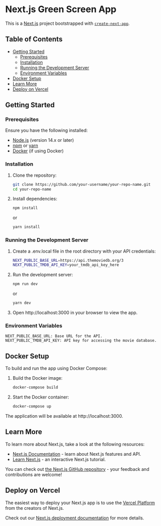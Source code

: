 # Next.js Green Screen App

This is a [Next.js](https://nextjs.org/) project bootstrapped with [`create-next-app`](https://github.com/vercel/next.js/tree/canary/packages/create-next-app).

## Table of Contents

- [Getting Started](#getting-started)
  - [Prerequisites](#prerequisites)
  - [Installation](#installation)
  - [Running the Development Server](#running-the-development-server)
  - [Environment Variables](#environment-variables)
- [Docker Setup](#docker-setup)
- [Learn More](#learn-more)
- [Deploy on Vercel](#deploy-on-vercel)

## Getting Started

### Prerequisites

Ensure you have the following installed:

- [Node.js](https://nodejs.org/) (version 14.x or later)
- [npm](https://www.npmjs.com/) or [yarn](https://yarnpkg.com/)
- [Docker](https://www.docker.com/get-started) (if using Docker)

### Installation

1. Clone the repository:

   ```bash
   git clone https://github.com/your-username/your-repo-name.git
   cd your-repo-name
   ```

2. Install dependencies:

   ```bash
   npm install
   ```

   or

   ```bash
   yarn install
   ```

### Running the Development Server

1. Create a .env.local file in the root directory with your API credentials:

   ```bash
   NEXT_PUBLIC_BASE_URL=https://api.themoviedb.org/3
   NEXT_PUBLIC_TMDB_API_KEY=your_tmdb_api_key_here
   ```

2. Run the development server:

   ```bash
   npm run dev
   ```

   or

   ```bash
   yarn dev
   ```

3. Open http://localhost:3000 in your browser to view the app.

### Environment Variables

    NEXT_PUBLIC_BASE_URL: Base URL for the API.
    NEXT_PUBLIC_TMDB_API_KEY: API key for accessing the movie database.

## Docker Setup

To build and run the app using Docker Compose:

1. Build the Docker image:

   ```bash
   docker-compose build
   ```

2. Start the Docker container:

   ```bash
   docker-compose up
   ```

The application will be available at http://localhost:3000.

## Learn More

To learn more about Next.js, take a look at the following resources:

- [Next.js Documentation](https://nextjs.org/docs) - learn about Next.js features and API.
- [Learn Next.js](https://nextjs.org/learn) - an interactive Next.js tutorial.

You can check out [the Next.js GitHub repository](https://github.com/vercel/next.js/) - your feedback and contributions are welcome!

## Deploy on Vercel

The easiest way to deploy your Next.js app is to use the [Vercel Platform](https://vercel.com/new?utm_medium=default-template&filter=next.js&utm_source=create-next-app&utm_campaign=create-next-app-readme) from the creators of Next.js.

Check out our [Next.js deployment documentation](https://nextjs.org/docs/deployment) for more details.
